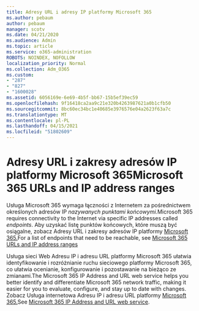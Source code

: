 ```yaml
---
title: Adresy URL i adresy IP platformy Microsoft 365
ms.author: pebaum
author: pebaum
manager: scotv
ms.date: 04/21/2020
ms.audience: Admin
ms.topic: article
ms.service: o365-administration
ROBOTS: NOINDEX, NOFOLLOW
localization_priority: Normal
ms.collection: Adm_O365
ms.custom:
- "287"
- "827"
- "1600028"
ms.assetid: 6056169e-6e69-4b5f-bb67-15b5ef39ec59
ms.openlocfilehash: 9f16418ca2aa9c21e320b4263987621a0b1cfb50
ms.sourcegitcommit: 8bc60ec34bc1e40685e3976576e04a2623f63a7c
ms.translationtype: MT
ms.contentlocale: pl-PL
ms.lasthandoff: 04/15/2021
ms.locfileid: "51802609"
---
```

# <a name="microsoft-365-urls-and-ip-address-ranges"></a><span data-ttu-id="65134-102">Adresy URL i zakresy adresów IP platformy Microsoft 365</span><span class="sxs-lookup"><span data-stu-id="65134-102">Microsoft 365 URLs and IP address ranges</span></span>

<span data-ttu-id="65134-103">Usługa Microsoft 365 wymaga łączności z Internetem za pośrednictwem określonych adresów IP *nazywanych punktami końcowymi.*</span><span class="sxs-lookup"><span data-stu-id="65134-103">Microsoft 365 requires connectivity to the Internet via specific IP addresses called *endpoints*.</span></span>
<span data-ttu-id="65134-104">Aby uzyskać listę punktów końcowych, które muszą być osiągalne, zobacz Adresy URL i zakresy adresów IP platformy [Microsoft 365.](https://docs.microsoft.com/office365/enterprise/urls-and-ip-address-ranges)</span><span class="sxs-lookup"><span data-stu-id="65134-104">For a list of endpoints that need to be reachable, see [Microsoft 365 URLs and IP address ranges](https://docs.microsoft.com/office365/enterprise/urls-and-ip-address-ranges)</span></span> 

<span data-ttu-id="65134-105">Usługa sieci Web Adresu IP i adresu URL platformy Microsoft 365 ułatwia identyfikowanie i rozróżnianie ruchu sieciowego platformy Microsoft 365, co ułatwia ocenianie, konfigurowanie i pozostawanie na bieżąco ze zmianami.</span><span class="sxs-lookup"><span data-stu-id="65134-105">The Microsoft 365 IP Address and URL web service helps you better identify and differentiate Microsoft 365 network traffic, making it easier for you to evaluate, configure, and stay up to date with changes.</span></span> <span data-ttu-id="65134-106">Zobacz Usługa internetowa Adresu IP i adresu URL platformy [Microsoft 365.](https://docs.microsoft.com/office365/enterprise/office-365-ip-web-service)</span><span class="sxs-lookup"><span data-stu-id="65134-106">See [Microsoft 365 IP Address and URL web service](https://docs.microsoft.com/office365/enterprise/office-365-ip-web-service).</span></span>